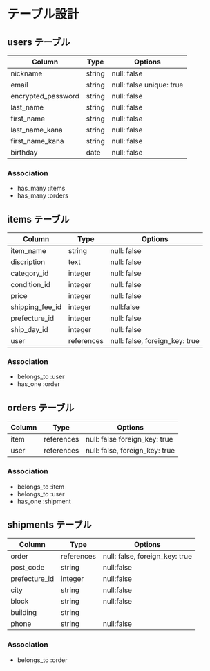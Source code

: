 # テーブル設計

## users テーブル

| Column              | Type    | Options                  |
| ------------------- | --------| ------------------------ |
| nickname            | string  | null: false              |
| email               | string  | null: false unique: true |
| encrypted_password  | string  | null: false              |
| last_name           | string  | null: false              |
| first_name          | string  | null: false              |
| last_name_kana      | string  | null: false              |
| first_name_kana     | string  | null: false              |
| birthday            | date    | null: false              |


### Association

- has_many :items
- has_many :orders

## items テーブル

| Column          | Type       | Options                        |
| --------------- | ---------- | ------------------------------ |
| item_name       | string     | null: false                    |
| discription     | text       | null: false                    |
| category_id     | integer    | null: false                    |
| condition_id    | integer    | null: false                    |
| price           | integer    | null: false                    |
| shipping_fee_id | integer    | null:false                     |
| prefecture_id   | integer    | null: false                    |
| ship_day_id     | integer    | null: false                    |
| user            | references | null: false, foreign_key: true |
<!-- imageはActiveStrageで実装するため含めない。 -->

### Association

- belongs_to :user
- has_one  :order 

## orders テーブル

| Column               | Type       | Options                        |
| -------------------- | ---------- | ------------------------------ |
| item                 | references | null: false  foreign_key: true |
| user                 | references | null: false, foreign_key: true |

### Association

- belongs_to :item
- belongs_to :user
- has_one :shipment

## shipments テーブル

| Column        | Type       | Options                        |
| ------------- | ---------- | ------------------------------ |
| order          | references | null: false, foreign_key: true |
| post_code     | string     | null:false                     |
| prefecture_id | integer    | null:false                     |
| city          | string     | null:false                     |
| block         | string     | null:false                     |
| building      | string     |                                |
| phone         | string     | null:false                     |

### Association

- belongs_to :order
